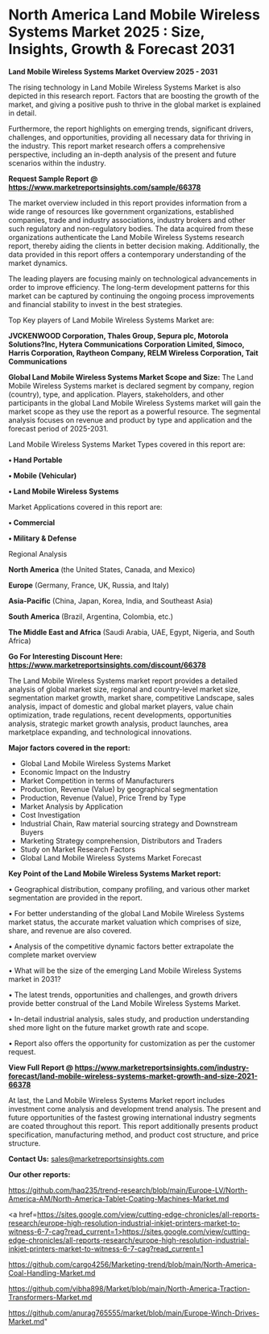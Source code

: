 # North America Land Mobile Wireless Systems Market 2025 : Size, Insights, Growth & Forecast 2031

<Strong> Land Mobile Wireless Systems Market Overview 2025 - 2031</strong>

The rising technology in Land Mobile Wireless Systems Market is also depicted in this research report. Factors that are boosting the growth of the market, and giving a positive push to thrive in the global market is explained in detail.

Furthermore, the report highlights on emerging trends, significant drivers, challenges, and opportunities, providing all necessary data for thriving in the industry. This report market research offers a comprehensive perspective, including an in-depth analysis of the present and future scenarios within the industry.

<strong>Request Sample Report @ <a href=https://www.marketreportsinsights.com/sample/66378>https://www.marketreportsinsights.com/sample/66378</a></strong>

The market overview included in this report provides information from a wide range of resources like government organizations, established companies, trade and industry associations, industry brokers and other such regulatory and non-regulatory bodies. The data acquired from these organizations authenticate the Land Mobile Wireless Systems research report, thereby aiding the clients in better decision making. Additionally, the data provided in this report offers a contemporary understanding of the market dynamics.

The leading players are focusing mainly on technological advancements in order to improve efficiency. The long-term development patterns for this market can be captured by continuing the ongoing process improvements and financial stability to invest in the best strategies.

Top Key players of Land Mobile Wireless Systems Market are:

<strong>JVCKENWOOD Corporation, Thales Group, Sepura plc, Motorola Solutions?Inc, Hytera Communications Corporation Limited, Simoco, Harris Corporation, Raytheon Company, RELM Wireless Corporation, Tait Communications</strong>

<strong><b>Global Land Mobile Wireless Systems Market Scope and Size:</b></strong>
The Land Mobile Wireless Systems market is declared segment by company, region (country), type, and application. Players, stakeholders, and other participants in the global Land Mobile Wireless Systems market will gain the market scope as they use the report as a powerful resource. The segmental analysis focuses on revenue and product by type and application and the forecast period of 2025-2031.

Land Mobile Wireless Systems Market Types covered in this report are:

<strong>• Hand Portable

• Mobile (Vehicular)

• Land Mobile Wireless Systems</strong>

Market Applications covered in this report are:

<strong>• Commercial

• Military & Defense</strong> 

Regional Analysis

<strong>North America</strong> (the United States, Canada, and Mexico)

<strong>Europe</strong> (Germany, France, UK, Russia, and Italy)

<strong>Asia-Pacific</strong> (China, Japan, Korea, India, and Southeast Asia)

<strong>South America</strong> (Brazil, Argentina, Colombia, etc.)

<strong>The Middle East and Africa</strong> (Saudi Arabia, UAE, Egypt, Nigeria, and South Africa)

<strong>Go For Interesting Discount Here: <a href=https://www.marketreportsinsights.com/discount/66378>https://www.marketreportsinsights.com/discount/66378</a></strong>

The Land Mobile Wireless Systems market report provides a detailed analysis of global market size, regional and country-level market size, segmentation market growth, market share, competitive Landscape, sales analysis, impact of domestic and global market players, value chain optimization, trade regulations, recent developments, opportunities analysis, strategic market growth analysis, product launches, area marketplace expanding, and technological innovations.

<strong><b>Major factors covered in the report:</b></strong>
<ul>
  <li>Global Land Mobile Wireless Systems Market </li>
  <li>Economic Impact on the Industry</li>
  <li>Market Competition in terms of Manufacturers</li>
  <li>Production, Revenue (Value) by geographical segmentation</li>
  <li>Production, Revenue (Value), Price Trend by Type</li>
  <li>Market Analysis by Application</li>
  <li>Cost Investigation</li>
  <li>Industrial Chain, Raw material sourcing strategy and Downstream Buyers</li>
  <li>Marketing Strategy comprehension, Distributors and Traders</li>
  <li>Study on Market Research Factors</li>
  <li>Global Land Mobile Wireless Systems Market Forecast</li>
</ul>

<strong><b>Key Point of the Land Mobile Wireless Systems Market report:</b></strong>

• Geographical distribution, company profiling, and various other market segmentation are provided in the report.

• For better understanding of the global Land Mobile Wireless Systems market status, the accurate market valuation which comprises of size, share, and revenue are also covered.

• Analysis of the competitive dynamic factors better extrapolate the complete market overview

• What will be the size of the emerging Land Mobile Wireless Systems market in 2031?

• The latest trends, opportunities and challenges, and growth drivers provide better construal of the Land Mobile Wireless Systems Market.

• In-detail industrial analysis, sales study, and production understanding shed more light on the future market growth rate and scope.

• Report also offers the opportunity for customization as per the customer request.

<strong><b>View Full Report @ <a href=https://www.marketreportsinsights.com/industry-forecast/land-mobile-wireless-systems-market-growth-and-size-2021-66378>https://www.marketreportsinsights.com/industry-forecast/land-mobile-wireless-systems-market-growth-and-size-2021-66378</a></b></strong>


At last, the Land Mobile Wireless Systems Market report includes investment come analysis and development trend analysis. The present and future opportunities of the fastest growing international industry segments are coated throughout this report. This report additionally presents product specification, manufacturing method, and product cost structure, and price structure.

<strong>Contact Us:</strong>
sales@marketreportsinsights.com

<strong>Our other reports:</strong>

<a href=https://github.com/haq235/trend-research/blob/main/Europe-LV/North-America-AM/North-America-Tablet-Coating-Machines-Market.md>https://github.com/haq235/trend-research/blob/main/Europe-LV/North-America-AM/North-America-Tablet-Coating-Machines-Market.md</a>

<a href=https://sites.google.com/view/cutting-edge-chronicles/all-reports-research/europe-high-resolution-industrial-inkjet-printers-market-to-witness-6-7-cag?read_current=1>https://sites.google.com/view/cutting-edge-chronicles/all-reports-research/europe-high-resolution-industrial-inkjet-printers-market-to-witness-6-7-cag?read_current=1</a>

<a href=https://github.com/cargo4256/Marketing-trend/blob/main/North-America-Coal-Handling-Market.md>https://github.com/cargo4256/Marketing-trend/blob/main/North-America-Coal-Handling-Market.md</a>

<a href=https://github.com/vibha898/Market/blob/main/North-America-Traction-Transformers-Market.md>https://github.com/vibha898/Market/blob/main/North-America-Traction-Transformers-Market.md</a>

<a href=https://github.com/anurag765555/market/blob/main/Europe-Winch-Drives-Market.md>https://github.com/anurag765555/market/blob/main/Europe-Winch-Drives-Market.md</a>"
